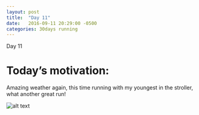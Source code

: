 ```yaml
---
layout: post
title:  "Day 11"
date:   2016-09-11 20:29:00 -0500
categories: 30days running
---
```

Day 11

# Today’s motivation:

Amazing weather again, this time running with my youngest in the stroller, what another great run!

![alt text]({{site.baseurl}}/img/day11.jpg "Day 11 - Snapped a screenshot at 5km")